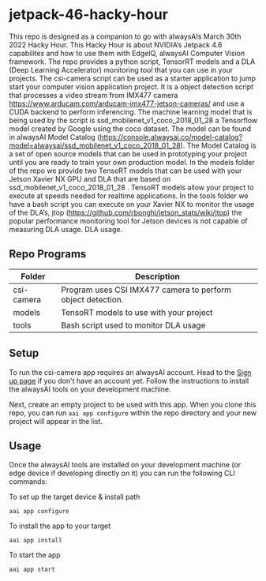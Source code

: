 # jetpack-46-hacky-hour
This repo is designed as a companion to go with alwaysAIs March 30th 2022 Hacky Hour.  This Hacky Hour is about NVIDIA’s Jetpack 4.6 capabilites and how to use them with EdgeIQ, alwaysAI Computer Vision framework.  The repo provides a python script, TensorRT models and a DLA (Deep Learning Accelerator) monitoring tool that you can use in your projects.  The csi-camera script can be used as a starter application to jump start your computer vision application project.  It is a object detection script that processes a video stream from IMX477 camera https://www.arducam.com/arducam-imx477-jetson-cameras/ and use a CUDA backend to perform inferencing.  The machine learning model that is being used by the script is ssd_mobilenet_v1_coco_2018_01_28 a Tensorflow model created by Google using the coco dataset.  The model can be found in alwaysAI Model Catalog (https://console.alwaysai.co/model-catalog?model=alwaysai/ssd_mobilenet_v1_coco_2018_01_28).  The Model Catalog is a set of open source models that can be used in prototyping your project until you are ready to train your own production model.  In the models folder of the repo we provide two TensoRT models that can be used with your Jetson Xavier NX GPU and DLA that are based on ssd_mobilenet_v1_coco_2018_01_28 .  TensoRT models allow your project to execute at speeds needed for realtime applications.  In the tools folder we have a bash script you can execute on your Xavier NX to monitor the usage of the DLA’s, jtop (https://github.com/rbonghi/jetson_stats/wiki/jtop) the popular performance monitoring tool for Jetson devices is not capable of measuring DLA usage. DLA usage.     

## Repo Programs
| Folder                     	| Description                                                                                              	|
|----------------------------	|----------------------------------------------------------------------------------------------------------	|
| csi-camera          | Program uses CSI IMX477 camera to perform object detection.|
| models 	            | TensoRT models to use with your project|
| tools               | Bash script used to monitor DLA usage|

## Setup

To run the csi-camera app requires an alwaysAI account. Head to the [Sign up page](https://www.alwaysai.co/dashboard) if you don't have an account yet. Follow the instructions to install the alwaysAI tools on your development machine.

Next, create an empty project to be used with this app. When you clone this repo, you can run `aai app configure` within the repo directory and your new project will appear in the list.

## Usage

Once the alwaysAI tools are installed on your development machine (or edge device if developing directly on it) you can run the following CLI commands:

To set up the target device & install path

```
aai app configure
```

To install the app to your target

```
aai app install
```

To start the app

```
aai app start
